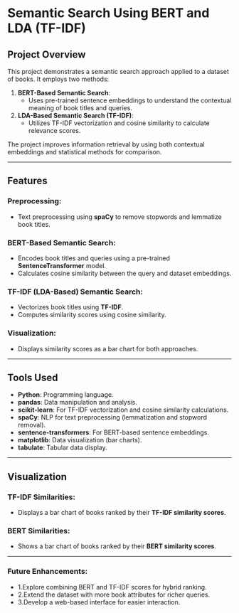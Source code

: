 # Semantic Search Using BERT and LDA (TF-IDF)

## Project Overview
This project demonstrates a semantic search approach applied to a dataset of books. It employs two methods:

1. **BERT-Based Semantic Search**:  
   - Uses pre-trained sentence embeddings to understand the contextual meaning of book titles and queries.  
2. **LDA-Based Semantic Search (TF-IDF)**:  
   - Utilizes TF-IDF vectorization and cosine similarity to calculate relevance scores.

The project improves information retrieval by using both contextual embeddings and statistical methods for comparison.

---

## Features

### Preprocessing:
- Text preprocessing using **spaCy** to remove stopwords and lemmatize book titles.

### BERT-Based Semantic Search:
- Encodes book titles and queries using a pre-trained **SentenceTransformer** model.
- Calculates cosine similarity between the query and dataset embeddings.

### TF-IDF (LDA-Based) Semantic Search:
- Vectorizes book titles using **TF-IDF**.
- Computes similarity scores using cosine similarity.

### Visualization:
- Displays similarity scores as a bar chart for both approaches.

---


## Tools Used
- **Python**: Programming language.
- **pandas**: Data manipulation and analysis.
- **scikit-learn**: For TF-IDF vectorization and cosine similarity calculations.
- **spaCy**: NLP for text preprocessing (lemmatization and stopword removal).
- **sentence-transformers**: For BERT-based sentence embeddings.
- **matplotlib**: Data visualization (bar charts).
- **tabulate**: Tabular data display.
---
## Visualization

### TF-IDF Similarities:
- Displays a bar chart of books ranked by their **TF-IDF similarity scores**.

### BERT Similarities:
- Shows a bar chart of books ranked by their **BERT similarity scores**.
---
### Future Enhancements:
- 1.Explore combining BERT and TF-IDF scores for hybrid ranking.
- 2.Extend the dataset with more book attributes for richer queries.
- 3.Develop a web-based interface for easier interaction.

